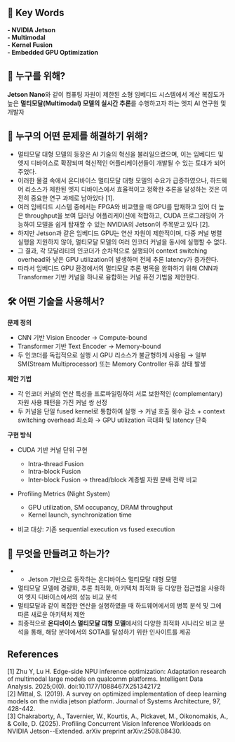 ## 🔑 Key Words
**- NVIDIA Jetson**   
**- Multimodal**   
**- Kernel Fusion**   
**- Embedded GPU Optimization**   


## 👥 누구를 위해?
**Jetson Nano**와 같이 컴퓨팅 자원이 제한된 소형 임베디드 시스템에서 계산 복잡도가 높은 **멀티모달(Multimodal) 모델의 실시간 추론**를 수행하고자 하는 엣지 AI 연구원 및 개발자


## 🎯 누구의 어떤 문제를 해결하기 위해?
- 멀티모달 대형 모델의 등장은 AI 기술의 혁신을 불러일으켰으며, 이는 임베디드 및 엣지 디바이스로 확장되며 혁신적인 어플리케이션들이 개발될 수 있는 토대가 되어주었다.
- 이러한 물결 속에서 온디바이스 멀티모달 대형 모델의 수요가 급증하였으나, 하드웨어 리소스가 제한된 엣지 디바이스에서 효율적이고 정확한 추론을 달성하는 것은 여전히 중요한 연구 과제로 남아있다 [1].
- 여러 임베디드 시스템 중에서는 FPGA와 비교했을 때 GPU를 탑재하고 있어 더 높은 throughput을 보여 딥러닝 어플리케이션에 적합하고, CUDA 프로그래밍이 가능하여 모델을 쉽게 탑재할 수 있는 NVIDIA의 Jetson이 주목받고 있다 [2].
- 하지만 Jetson과 같은 임베디드 GPU는 연산 자원이 제한적이며, 다중 커널 병렬 실행을 지원하지 않아, 멀티모달 모델의 여러 인코더 커널을 동시에 실행할 수 없다.
- 그 결과, 각 모달리티의 인코더가 순차적으로 실행되어 context switching overhead와 낮은 GPU utilization이 발생하며 전체 추론 latency가 증가한다.
- 따라서 임베디드 GPU 환경에서의 멀티모달 추론 병목을 완화하기 위해 CNN과 Transformer 기반 커널을 하나로 융합하는 커널 퓨전 기법을 제안한다.


## 🛠 어떤 기술을 사용해서?

**문제 정의**
- CNN 기반 Vision Encoder → Compute-bound
- Transformer 기반 Text Encoder → Memory-bound
- 두 인코더를 독립적으로 실행 시 GPU 리소스가 불균형하게 사용됨
  → 일부 SM(Stream Multiprocessor) 또는 Memory Controller 유휴 상태 발생

**제안 기법**

- 각 인코더 커널의 연산 특성을 프로파일링하여 서로 보완적인 (complementary) 자원 사용 패턴을 가진 커널 쌍 선정
- 두 커널을 단일 fused kernel로 통합하여 실행
  → 커널 호출 횟수 감소 + context switching overhead 최소화
  → GPU utilization 극대화 및 latency 단축

**구현 방식**

- CUDA 기반 커널 단위 구현
    - Intra-thread Fusion
    - Intra-block Fusion
    - Inter-block Fusion
      → thread/block 계층별 자원 분배 전략 비교
        
- Profiling Metrics (Night System)
    - GPU utilization, SM occupancy, DRAM throughput
    - Kernel launch, synchronization time
- 비교 대상: 기존 sequential execution vs fused execution

## 🚀 무엇을 만들려고 하는가?
- - Jetson 기반으로 동작하는 온디바이스 멀티모달 대형 모델
- 멀티모달 모델에 경량화, 추론 최적화, 아키텍처 최적화 등 다양한 접근법을 사용하여 엣지 디바이스에서의 성능 비교 분석
- 멀티모달과 같이 복잡한 연산을 실행하였을 때 하드웨어에서의 병목 분석 및 그에 따른 새로운 아키텍처 제안
- 최종적으로 **온디바이스 멀티모달 대형 모델**에서의 다양한 최적화 시나리오 비교 분석을 통해, 해당 분야에서의 SOTA를 달성하기 위한 인사이트를 제공

   
## References   
[1] Zhu Y, Lu H. Edge-side NPU inference optimization: Adaptation research of multimodal large models on qualcomm platforms. Intelligent Data Analysis. 2025;0(0). doi:10.1177/1088467X251342172   
[2] Mittal, S. (2019). A survey on optimized implementation of deep learning models on the nvidia jetson platform. Journal of Systems Architecture, 97, 428-442.   
[3] Chakraborty, A., Tavernier, W., Kourtis, A., Pickavet, M., Oikonomakis, A., & Colle, D. (2025). Profiling Concurrent Vision Inference Workloads on NVIDIA Jetson--Extended. arXiv preprint arXiv:2508.08430.   


